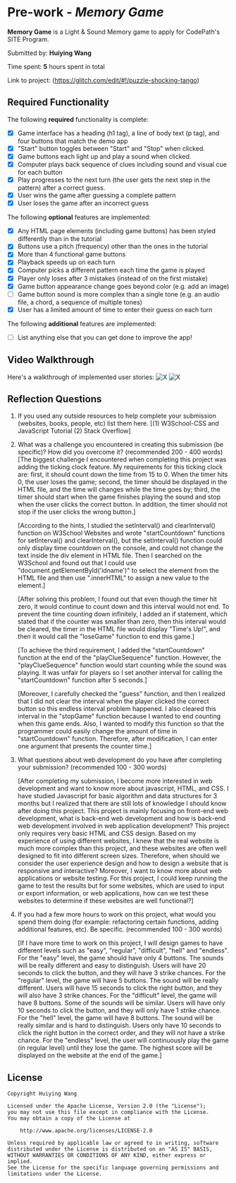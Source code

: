 # Pre-work - _Memory Game_

**Memory Game** is a Light & Sound Memory game to apply for CodePath's SITE Program.

Submitted by: **Huiying Wang**

Time spent: **5** hours spent in total

Link to project: (https://glitch.com/edit/#!/puzzle-shocking-tango)

## Required Functionality

The following **required** functionality is complete:

- [x] Game interface has a heading (h1 tag), a line of body text (p tag), and four buttons that match the demo app
- [x] "Start" button toggles between "Start" and "Stop" when clicked.
- [x] Game buttons each light up and play a sound when clicked.
- [x] Computer plays back sequence of clues including sound and visual cue for each button
- [x] Play progresses to the next turn (the user gets the next step in the pattern) after a correct guess.
- [x] User wins the game after guessing a complete pattern
- [x] User loses the game after an incorrect guess

The following **optional** features are implemented:

- [x] Any HTML page elements (including game buttons) has been styled differently than in the tutorial
- [x] Buttons use a pitch (frequency) other than the ones in the tutorial
- [x] More than 4 functional game buttons
- [x] Playback speeds up on each turn
- [x] Computer picks a different pattern each time the game is played
- [x] Player only loses after 3 mistakes (instead of on the first mistake)
- [x] Game button appearance change goes beyond color (e.g. add an image)
- [ ] Game button sound is more complex than a single tone (e.g. an audio file, a chord, a sequence of multiple tones)
- [x] User has a limited amount of time to enter their guess on each turn

The following **additional** features are implemented:

- [ ] List anything else that you can get done to improve the app!

## Video Walkthrough

Here's a walkthrough of implemented user stories:
![X](https://cdn.glitch.com/6748b3cd-0ddf-4ca9-b4d2-9e300dd5caaf%2Fpre-work1.gif?v=1616112257819)
![X](https://cdn.glitch.com/6748b3cd-0ddf-4ca9-b4d2-9e300dd5caaf%2Fpre-work2.gif?v=1616112627973)

## Reflection Questions

1. If you used any outside resources to help complete your submission (websites, books, people, etc) list them here.
   [(1) W3School-CSS and JavaScript Tutorial
   (2) Stack Overflow]

2. What was a challenge you encountered in creating this submission (be specific)? How did you overcome it? (recommended 200 - 400 words)
   [The biggest challenge I encountered when completing this project was adding the ticking clock feature. My requirements for this ticking clock are: first, it should count down the time from 15 to 0. When the timer hits 0, the user loses the game; second, the timer should be displayed in the HTML file, and the time will changes while the time goes by; third, the timer should start when the game finishes playing the sound and stop when the user clicks the correct button. In addition, the timer should not stop if the user clicks the wrong button.]

   [According to the hints, I studied the setInterval() and clearInterval() function on W3School Websites and wrote "startCountdown" functions for setInterval() and clearInterval(), but the setInterval() function could only display time countdown on the console, and could not change the text inside the div element in HTML file. Then I searched on the W3School and found out that I could use "document.getElementById('idname')" to select the element from the HTML file and then use ".innerHTML" to assign a new value to the element.]

   [After solving this problem, I found out that even though the timer hit zero, it would continue to count down and this interval would not end. To prevent the time counting down infinitely, I added an if statement, which stated that if the counter was smaller than zero, then this interval would be cleared, the timer in the HTML file would display "Time's Up!", and then it would call the "loseGame" function to end this game.]

   [To achieve the third requirement, I added the "startCountdown" function at the end of the "playClueSequence" function. However, the "playClueSequence" function would start counting while the sound was playing. It was unfair for players so I set another interval for calling the "startCountdown" function after 5 seconds.]

   [Moreover, I carefully checked the "guess" function, and then I realized that I did not clear the interval when the player clicked the correct button so this endless interval problem happened. I also cleared this interval in the "stopGame" function because I wanted to end counting when this game ends. Also, I wanted to modify this function so that the programmer could easily change the amount of time in "startCountdown" function. Therefore, after modification, I can enter one argument that presents the counter time.]

3. What questions about web development do you have after completing your submission? (recommended 100 - 300 words)

   [After completing my submission, I become more interested in web development and want to know more about javascript, HTML, and CSS. I have studied Javascript for basic algorithm and data structures for 3 months but I realized that there are still lots of knowledge I should know after doing this project. This project is mainly focusing on front-end web development, what is back-end web development and how is back-end web development involved in web application development? This project only requires very basic HTML and CSS design. Based on my experience of using different websites, I knew that the real website is much more complex than this project, and these websites are often well designed to fit into different screen sizes. Therefore, when should we consider the user experience design and how to design a website that is responsive and interactive? Moreover, I want to know more about web applications or website testing. For this project, I could keep running the game to test the results but for some websites, which are used to input or export information, or web applications, how can we test these websites to determine if these websites are well functional?]

4. If you had a few more hours to work on this project, what would you spend them doing (for example: refactoring certain functions, adding additional features, etc). Be specific. (recommended 100 - 300 words)

   [If I have more time to work on this project, I will design games to have different levels such as "easy", "regular”, "difficult", "hell" and "endless". For the "easy" level, the game should have only 4 buttons. The sounds will be really different and easy to distinguish. Users will have 20 seconds to click the button, and they will have 3 strike chances.
   For the "regular" level, the game will have 5 buttons. The sound will be really different. Users will have 15 seconds to click the right button, and they will also have 3 strike chances.
   For the "difficult" level, the game will have 8 buttons. Some of the sounds will be similar. Users will have only 10 seconds to click the button, and they will only have 1 strike chance.
   For the "hell" level, the game will have 8 buttons. The sound will be really similar and is hard to distinguish. Users only have 10 seconds to click the right button in the correct order, and they will not have a strike chance.
   For the "endless" level, the user will continuously play the game (in regular level) until they lose the game. The highest score will be displayed on the website at the end of the game.]

## License

    Copyright Huiying Wang

    Licensed under the Apache License, Version 2.0 (the "License");
    you may not use this file except in compliance with the License.
    You may obtain a copy of the License at

        http://www.apache.org/licenses/LICENSE-2.0

    Unless required by applicable law or agreed to in writing, software
    distributed under the License is distributed on an "AS IS" BASIS,
    WITHOUT WARRANTIES OR CONDITIONS OF ANY KIND, either express or implied.
    See the License for the specific language governing permissions and
    limitations under the License.
